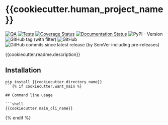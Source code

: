 # {{cookiecutter.human_project_name}}

[![QA](https://github.com/{{cookiecutter.github_username}}/{{cookiecutter.directory_name}}/actions/workflows/qa.yml/badge.svg)](https://github.com/{{cookiecutter.github_username}}/{{cookiecutter.directory_name}}/actions/workflows/qa.yml)
[![Tests](https://github.com/{{cookiecutter.github_username}}/{{cookiecutter.directory_name}}/actions/workflows/tests.yml/badge.svg)](https://github.com/{{cookiecutter.github_username}}/{{cookiecutter.directory_name}}/actions/workflows/tests.yml)
[![Coverage Status](https://coveralls.io/repos/github/{{cookiecutter.github_username}}/{{cookiecutter.directory_name}}/badge.svg?branch=master)](https://coveralls.io/github/{{cookiecutter.github_username}}/{{cookiecutter.directory_name}}?branch=master)
[![Documentation Status](https://readthedocs.org/projects/{{cookiecutter.directory_name}}/badge/?version=latest)](https://{{cookiecutter.directory_name}}.readthedocs.io/en/latest/?badge=latest)
![PyPI - Version](https://img.shields.io/pypi/v/{{cookiecutter.directory_name}})
![GitHub tag (with filter)](https://img.shields.io/github/v/tag/{{cookiecutter.github_username}}/{{cookiecutter.directory_name}})
![GitHub](https://img.shields.io/github/license/{{cookiecutter.github_username}}/{{cookiecutter.directory_name}})
![GitHub commits since latest release (by SemVer including pre-releases)](https://img.shields.io/github/commits-since/{{cookiecutter.github_username}}/{{cookiecutter.directory_name}}/v0.0.1/master)

{{cookiecutter.readme.description}}

## Installation

```shell
pip install {{cookiecutter.directory_name}}
```{% if cookiecutter.want_main %}

## Command line usage

```shell
{{cookiecutter.main_cli_name}}
```

{% endif %}
